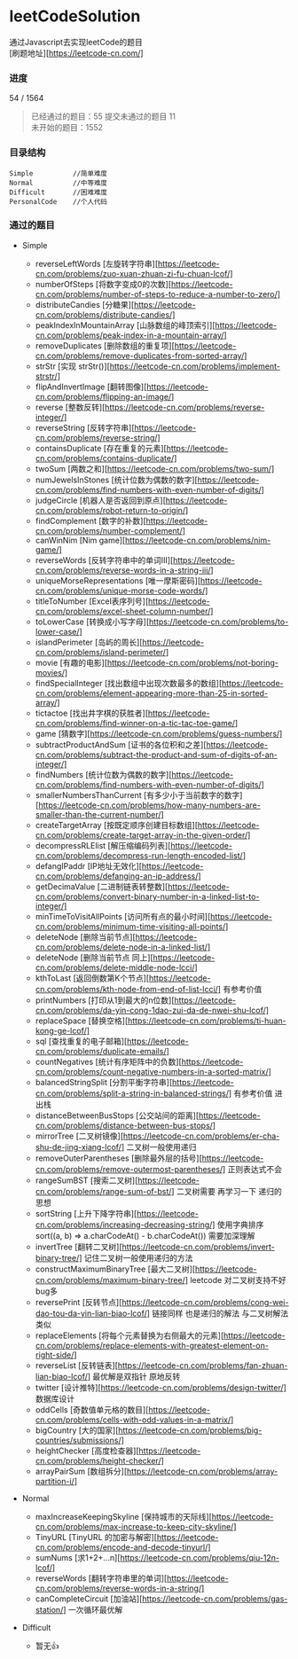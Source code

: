 # leetCodeSolution
通过Javascript去实现leetCode的题目  
[刷题地址][https://leetcode-cn.com/]  

### 进度
54 / 1564

> 已经通过的题目：55
> 提交未通过的题目 11  
> 未开始的题目：1552  

### 目录结构
```
Simple          //简单难度
Normal          //中等难度
Difficult       //困难难度
PersonalCode    //个人代码
```
### 通过的题目
- Simple
    - reverseLeftWords [左旋转字符串][https://leetcode-cn.com/problems/zuo-xuan-zhuan-zi-fu-chuan-lcof/]
    - numberOfSteps [将数字变成0的次数][https://leetcode-cn.com/problems/number-of-steps-to-reduce-a-number-to-zero/]
    - distributeCandies [分糖果][https://leetcode-cn.com/problems/distribute-candies/]
    - peakIndexInMountainArray [山脉数组的峰顶索引][https://leetcode-cn.com/problems/peak-index-in-a-mountain-array/]
    - removeDuplicates [删除数组的重复项][https://leetcode-cn.com/problems/remove-duplicates-from-sorted-array/]
    - strStr [实现 strStr()][https://leetcode-cn.com/problems/implement-strstr/]
    - flipAndInvertImage [翻转图像][https://leetcode-cn.com/problems/flipping-an-image/]
    - reverse [整数反转][https://leetcode-cn.com/problems/reverse-integer/]
    - reverseString [反转字符串][https://leetcode-cn.com/problems/reverse-string/]
    - containsDuplicate [存在重复的元素][https://leetcode-cn.com/problems/contains-duplicate/]
    - twoSum [两数之和][https://leetcode-cn.com/problems/two-sum/]
    - numJewelsInStones [统计位数为偶数的数字][https://leetcode-cn.com/problems/find-numbers-with-even-number-of-digits/]
    - judgeCircle [机器人是否返回到原点][https://leetcode-cn.com/problems/robot-return-to-origin/]
    - findComplement [数字的补数][https://leetcode-cn.com/problems/number-complement/]
    - canWinNim [Nim game][https://leetcode-cn.com/problems/nim-game/]
    - reverseWords [反转字符串中的单词Ⅲ][https://leetcode-cn.com/problems/reverse-words-in-a-string-iii/]
    - uniqueMorseRepresentations [唯一摩斯密码][https://leetcode-cn.com/problems/unique-morse-code-words/]
    - titleToNumber [Excel表序列号][https://leetcode-cn.com/problems/excel-sheet-column-number/]
    - toLowerCase [转换成小写字母][https://leetcode-cn.com/problems/to-lower-case/]
    - islandPerimeter [岛屿的周长][https://leetcode-cn.com/problems/island-perimeter/]
    - movie [有趣的电影][https://leetcode-cn.com/problems/not-boring-movies/]
    - findSpecialInteger [找出数组中出现次数最多的数组][https://leetcode-cn.com/problems/element-appearing-more-than-25-in-sorted-array/]
    - tictactoe [找出井字棋的获胜者][https://leetcode-cn.com/problems/find-winner-on-a-tic-tac-toe-game/]
    - game [猜数字][https://leetcode-cn.com/problems/guess-numbers/]
    - subtractProductAndSum [证书的各位积和之差][https://leetcode-cn.com/problems/subtract-the-product-and-sum-of-digits-of-an-integer/]
    - findNumbers [统计位数为偶数的数字][https://leetcode-cn.com/problems/find-numbers-with-even-number-of-digits/]
    - smallerNumbersThanCurrent [有多少小于当前数字的数字][https://leetcode-cn.com/problems/how-many-numbers-are-smaller-than-the-current-number/]
    - createTargetArray [按既定顺序创建目标数组][https://leetcode-cn.com/problems/create-target-array-in-the-given-order/]
    - decompressRLElist [解压缩编码列表][https://leetcode-cn.com/problems/decompress-run-length-encoded-list/]
    - defangIPaddr [IP地址无效化][https://leetcode-cn.com/problems/defanging-an-ip-address/]
    - getDecimaValue [二进制链表转整数][https://leetcode-cn.com/problems/convert-binary-number-in-a-linked-list-to-integer/]
    - minTimeToVisitAllPoints [访问所有点的最小时间][https://leetcode-cn.com/problems/minimum-time-visiting-all-points/]
    - deleteNode [删除当前节点][https://leetcode-cn.com/problems/delete-node-in-a-linked-list/]
    - deleteNode [删除当前节点 同上][https://leetcode-cn.com/problems/delete-middle-node-lcci/]
    - kthToLast [返回倒数第K个节点][https://leetcode-cn.com/problems/kth-node-from-end-of-list-lcci/] 有参考价值
    - printNumbers [打印从1到最大的n位数][https://leetcode-cn.com/problems/da-yin-cong-1dao-zui-da-de-nwei-shu-lcof/]
    - replaceSpace [替换空格][https://leetcode-cn.com/problems/ti-huan-kong-ge-lcof/]
    - sql [查找重复的电子邮箱][https://leetcode-cn.com/problems/duplicate-emails/]
    - countNegatives [统计有序矩阵中的负数][https://leetcode-cn.com/problems/count-negative-numbers-in-a-sorted-matrix/]
    - balancedStringSplit [分割平衡字符串][https://leetcode-cn.com/problems/split-a-string-in-balanced-strings/] 有参考价值 进出栈
    - distanceBetweenBusStops [公交站间的距离][https://leetcode-cn.com/problems/distance-between-bus-stops/]
    - mirrorTree [二叉树镜像][https://leetcode-cn.com/problems/er-cha-shu-de-jing-xiang-lcof/] 二叉树一般使用递归
    - removeOuterParentheses [删除最外层的括号][https://leetcode-cn.com/problems/remove-outermost-parentheses/] 正则表达式不会
    - rangeSumBST [搜索二叉树][https://leetcode-cn.com/problems/range-sum-of-bst/] 二叉树需要 再学习一下 递归的思想
    - sortString [上升下降字符串][https://leetcode-cn.com/problems/increasing-decreasing-string/] 使用字典排序 sort((a, b) => a.charCodeAt() - b.charCodeAt()) 需要加深理解
    - invertTree [翻转二叉树][https://leetcode-cn.com/problems/invert-binary-tree/] 记住二叉树一般使用递归的方法
    - constructMaximumBinaryTree [最大二叉树][https://leetcode-cn.com/problems/maximum-binary-tree/] leetcode 对二叉树支持不好 bug多
    - reversePrint [反转节点][https://leetcode-cn.com/problems/cong-wei-dao-tou-da-yin-lian-biao-lcof/] 链接同样 也是递归的解法 与二叉树解法类似
    - replaceElements [将每个元素替换为右侧最大的元素][https://leetcode-cn.com/problems/replace-elements-with-greatest-element-on-right-side/]
    - reverseList [反转链表][https://leetcode-cn.com/problems/fan-zhuan-lian-biao-lcof/] 最优解是双指针 原地反转
    - twitter [设计推特][https://leetcode-cn.com/problems/design-twitter/] 数据库设计
    - oddCells [奇数值单元格的数目][https://leetcode-cn.com/problems/cells-with-odd-values-in-a-matrix/]
    - bigCountry [大的国家][https://leetcode-cn.com/problems/big-countries/submissions/]
    - heightChecker [高度检查器][https://leetcode-cn.com/problems/height-checker/]
    - arrayPairSum [数组拆分][https://leetcode-cn.com/problems/array-partition-i/]
    

- Normal
    - maxIncreaseKeepingSkyline [保持城市的天际线][https://leetcode-cn.com/problems/max-increase-to-keep-city-skyline/]
    - TinyURL [TinyURL 的加密与解密][https://leetcode-cn.com/problems/encode-and-decode-tinyurl/]
    - sumNums [求1+2+...n][https://leetcode-cn.com/problems/qiu-12n-lcof/]
    - reverseWords [翻转字符串里的单词][https://leetcode-cn.com/problems/reverse-words-in-a-string/]
    - canCompleteCircuit [加油站][https://leetcode-cn.com/problems/gas-station/] 一次循环最优解
- Difficult
    - 暂无👍

